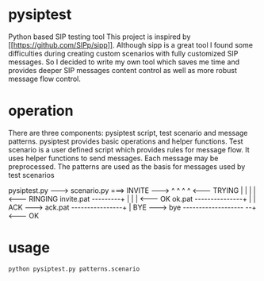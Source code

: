 # pysiptest
Python based SIP testing tool
This project is inspired by [[https://github.com/SIPp/sipp]]. Although sipp is
a great tool I found some difficulties during creating custom scenarios with
fully customized SIP messages. So I decided to write my own tool which saves me
time and provides deeper SIP messages content control as well as more robust
message flow control.

# operation
There are three components: pysiptest script, test scenario and message patterns.
pysiptest provides basic operations and helper functions. Test scenario is a
user defined script which provides rules for message flow. It uses helper
functions to send messages. Each message may be preprocessed. The patterns are
used as the basis for messages used by test scenarios

pysiptest.py ---> scenario.py ===> INVITE  --->
                    ^ ^ ^ ^        <---  TRYING
		    | | | |        <--- RINGING
invite.pat ---------+ | | |        <---      OK
ok.pat ---------------+ | |        ACK     --->
ack.pat ----------------+ |        BYE     --->
bye ------------------- --+        <---      OK

# usage
```python pysiptest.py patterns.scenario```
